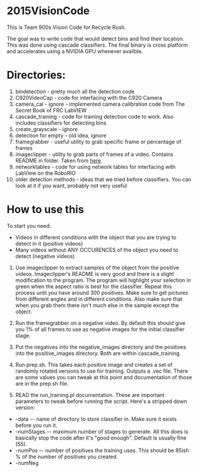 # 2015VisionCode #

This is Team 900s Vision Code for Recycle Rush.

The goal was to write code that would detect bins and find their location. This was done using cascade classifiers.
The final binary is cross platform and accelerates using a NVIDIA GPU whenever availble.

# Directories: #
1. bindetection - pretty much all the detection code
2. C920VideoCap - code for interfacing with the C920 Camera
3. camera_cal - ignore - implemented camera calibration code from The Secret Book of FRC LabVIEW
4. cascade_training - code for training detection code to work. Also includes classifiers for detecting bins
5. create_grayscale - ignore
6. detection for empty - old idea, ignore
7. framegrabber - useful utility to grab specific frame or percentage of frames
8. imageclipper - utility to grab parts of frames of a video. Contains README in folder. Taken from [here](https://github.com/JoakimSoderberg/imageclipper).
9. networktables - code for using network tables for interfacing with LabView on the RoboRIO
1. older detection methods - ideas that we tried before classifiers. You can look at it if you want, probably not very useful

# How to use this #

To start you need:
+ Videos in different conditions with the object that you are trying to detect in it (positive videos)
+ Many videos without ANY OCCURENCES of the object you need to detect (negative videos)

1. Use imageclipper to extract samples of the object from the positive videos. Imageclipper's README is very good and there is a slight modification to the program. The program will highlight your selection in green when the aspect ratio is best for the classifier. Repeat this process until you have around 300 positives. Make sure to get pictures from different angles and in different conditions. Also make sure that when you grab them there isn't much else in the sample except the object.

2. Run the framegrabber on a negative video. By default this should give you 1% of all frames to use as negative images for the initial classifier stage.

3. Put the negatives into the negative_images directory and the positives into the positive_images directory. Both are within cascade_training.

4. Run prep.sh. This takes each positive image and creates a set of randomly rotated versions to use for training. Outputs a .vec file. There are some values you can tweak at this point and documentation of those are in the prep.sh file.

6. READ the run_training.pl documentation. These are important parameters to tweak before running the script. Here's a stripped down version:
  + \-data \-\- name of directory to store classifier in. Make sure it exists before you run it.
  + \-numStages \-\- maximum number of stages to generate. All this does is basically stop the code after it's "good enough". Default is usually fine (55).
  + \-numPos \-\- number of positives the training uses. This should be 85ish % of the number of positives you created.
  + \-numNeg

